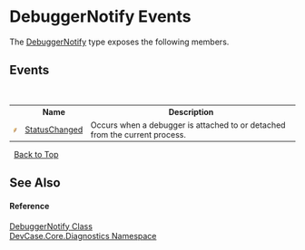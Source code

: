 # DebuggerNotify Events
 

The <a href="T_DevCase_Core_Diagnostics_DebuggerNotify">DebuggerNotify</a> type exposes the following members.


## Events
&nbsp;<table><tr><th></th><th>Name</th><th>Description</th></tr><tr><td>![Public event](media/pubevent.gif "Public event")</td><td><a href="E_DevCase_Core_Diagnostics_DebuggerNotify_StatusChanged">StatusChanged</a></td><td>
Occurs when a debugger is attached to or detached from the current process.</td></tr></table>&nbsp;
<a href="#debuggernotify-events">Back to Top</a>

## See Also


#### Reference
<a href="T_DevCase_Core_Diagnostics_DebuggerNotify">DebuggerNotify Class</a><br /><a href="N_DevCase_Core_Diagnostics">DevCase.Core.Diagnostics Namespace</a><br />